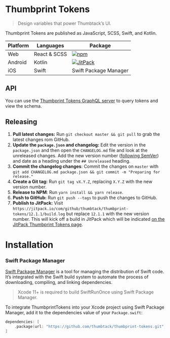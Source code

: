 # Thumbprint Tokens

> Design variables that power Thumbtack’s UI.

Thumbprint Tokens are published as JavaScript, SCSS, Swift, and Kotlin.

| Platform | Languages | Package |
| --- | --- | --- |
| Web | React & SCSS | [![npm](https://img.shields.io/npm/v/@thumbtack/thumbprint-tokens)](https://www.npmjs.com/package/@thumbtack/thumbprint-tokens) |
| Android | Kotlin | [![JitPack](https://img.shields.io/jitpack/v/github/thumbtack/thumbprint-tokens)](https://jitpack.io/#thumbtack/thumbprint-tokens) |
| iOS | Swift | Swift Package Manager |

## API

You can use the [Thumbprint Tokens GraphQL server](https://thumbprint-tokens.netlify.com/) to query tokens and view the schema.

## Releasing

1. **Pull latest changes:** Run `git checkout master && git pull` to grab the latest changes rom GitHub.
2. **Update the `package.json` and changelog:** Edit the version in the `package.json` and then open the `CHANGELOG.md` file and look at the unreleased changes. Add the new version number ([following SemVer](https://semver.org/)) and date as a heading under the `## Unreleased` heading.
3. **Commit the changelog changes**: Commit the changes on `master` with `git add CHANGELOG.md package.json && git commit -m "Preparing for release."`
4. **Create a Git tag:** Run `git tag vX.Y.Z`, replacing `X.Y.Z` with the new version number.
5. **Release to NPM**: Run `yarn install && yarn release`.
6. **Push to GitHub:** Run `git push --tags` to push the changes to GitHub.
7. **Publish to JitPack:** Visit `https://jitpack.io/com/github/thumbtack/thumbprint-tokens/12.1.1/build.log` but replace `12.1.1` with the new version number. This will kick off a build in JitPack which will be indicated [on the JitPack Thumbprint Tokens page](https://jitpack.io/#thumbtack/thumbprint-tokens/).

# Installation

### Swift Package Manager

[Swift Package Manager](https://swift.org/package-manager/) is a tool for managing the distribution of Swift code. It’s integrated with the Swift build system to automate the process of downloading, compiling, and linking dependencies.

> Xcode 11+ is required to build SwiftRunOnce using Swift Package Manager.

To integrate ThumbprintTokens into your Xcode project using Swift Package Manager, add it to the dependencies value of your `Package.swift`:

```swift
dependencies: [
    .package(url: "https://github.com/thumbtack/thumbprint-tokens.git", .upToNextMajor(from: "12.3.0"))
]
```
